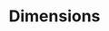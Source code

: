---
bigquery: https://console.cloud.google.com/bigquery?p=covid-19-dimensions-ai&page=table&d=data&t=publications
contributors: Digital Science, https://www.digital-science.com/
cost: Free for personal, non-commercial use.
description: Dimensions contains more than 100 million publications, ranging from
  articles published in scholarly journals, books and book chapters, to preprints
  and conference proceedings. All publications are contextualized with linked data
  sets, funding, publications, patents, clinical trials, and policy documents. You
  can also view associated categories, funders, institutions, and researcher profiles.
documentation: https://docs.dimensions.ai/bigquery/index.html
last_edit: 04/13/2022, 09:43:13
location: https://www.dimensions.ai/products/free/
maintained_by: Digital Science, https://www.digital-science.com/
schema_fields:
- id
- editors
- type
- repository_name
- start_year
- issue
- category_for
- concepts
- description
- title
- subtitles
- acronyms
- expiration_year
- date_inserted
- research_org_state_codes
- priority_year
- supporting_grant_ids
- end_date
- researcher_ids
- journal_lists
- original_title
- research_org_countries
- mesh_headings
- date_print
- ipcr
- funding_aud
- research_org_cities
- family_id
- resulting_publication_ids
- funding_gbp
- research_org_state_names
- doi
- year
- current_assignee_countries
- labels
- funding_jpy
- external_ids
- research_org_city_names
- inventor_names
- aliases
- investigators
- funder_org_state_codes
- acknowledgements
- category_hrcs_hc
- funding_usd
- date_online
- category_rcdc
- relationships
- license
- publisher
- wikipedia_url
- name
- funding_eur
- start_date
- patent_ids
- status
- language
- cited_by_ids
- associated_publication_doi
- conference
- metrics
- citations_count
- funding_chf
- open_access_categories_v2
- granted_date
- abstract
- research_orgs
- category_icrp_cso
- date
- source_id
- current_assignee
- associated_publication_pmid
- end_year
- pages
- parent_id
- associated_publication_id
- filing_status
- eisbn
- authors
- kind
- publication_ids
- address
- repository_url
- category_bra
- legal_events
- expiration_date
- category_sdg
- date_modified
- associated_grant_ids
- category_hra
- cpc
- funder_countries
- jurisdiction
- assignee_countries
- funding_cad
- established
- legal_status
- altmetrics
- registry
- funding_currency
- assignee_orgs
- funder_org_cities
- created_date
- embargo_date
- citation_string
- acronym
- foa_number
- funder_org_countries
- original_assignee_orgs
- arxiv_id
- funding_nzd
- reference_ids
- filing_year
- resulting_publication_doi
- isbn
- grant_number
- open_access_categories
- categories
- funding_amount
- repository_id
- clinical_trial_ids
- volume
- organisation_details
- citations
- original_assignee
- conditions
- date_imported_gbq
- original_abstract
- date_normal
- family_members_ids
- active_years
- gender
- granted_year
- research_org_country_names
- publication_date
- journal
- pmcid
- brief_title
- email_address
- proceedings_title
- funding_details
- category_uoa
- phase
- mesh_terms
- types
- category_hrcs_rac
- pmid
- linkout
- publication_year
- funder_org
- category_icrp_ct
- links
- interventions
- current_assignee_orgs
- funder_orgs
- funder_org_acronyms
- filing_date
- funding_cny
- original_assignee_countries
- book_series_title
- priority_date
- family_count
- book_title
- associated_publication_arxiv_id
- application_number
shortname: dimensions
tags:
- scholarly literature
- patents
- funding
- clinical trials
- academic profiles
terms_of_use: 'Use of both the Dimensions COVID-19 dataset and full Dimensions dataset
  are subject to the Dimensions Terms of use: https://www.dimensions.ai/policies-terms-legal '
title: Dimensions
uuid: dcff88bd-fe6b-4fdb-8159-809bf9d7bc1c
---